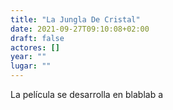 ```yaml
---
title: "La Jungla De Cristal"
date: 2021-09-27T09:10:08+02:00
draft: false
actores: []
year: ""
lugar: ""
---
```


La película se desarrolla en blablab a
